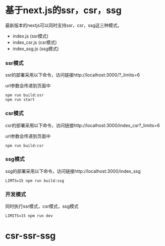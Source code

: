 # 基于next.js的ssr，csr，ssg

最新版本的nextjs可以同时支持ssr，csr，ssg这三种模式。

- index.js (ssr模式)
- index_csr.js (csr模式)
- index_ssg.js (ssg模式)

### ssr模式

ssr的部署采用以下命令，访问链接http://localhost:3000/?_limits=6

url参数会传递到页面中

```
npm run build:ssr
npm run start
```

### csr模式

csr的部署采用以下命令，访问链接http://localhost:3000/index_csr?_limits=6

url参数会传递到页面中

```
npm run build:csr
```

### ssg模式

ssg的部署采用以下命令，访问链接http://localhost:3000/index_ssg

```
LIMTS=15 npm run build:ssg
```

### 开发模式

同时执行ssr模式，csr模式，ssg模式

```
LIMITS=15 npm run dev
```
# csr-ssr-ssg
